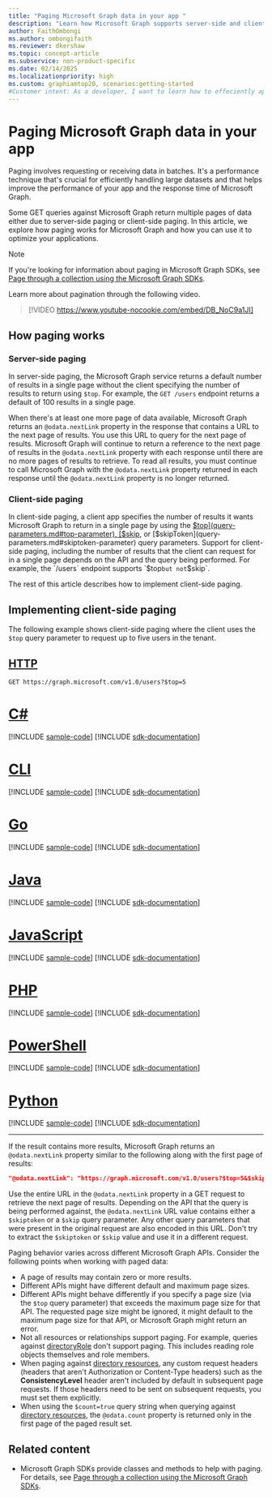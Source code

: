```yaml
---
title: "Paging Microsoft Graph data in your app "
description: "Learn how Microsoft Graph supports server-side and client-side paging to limit the number of results it returns."
author: FaithOmbongi
ms.author: ombongifaith
ms.reviewer: dkershaw
ms.topic: concept-article
ms.subservice: non-product-specific
ms.date: 02/14/2025
ms.localizationpriority: high
ms.custom: graphiamtop20, scenarios:getting-started
#Customer intent: As a developer, I want to learn how to effeciently apply both server-side and client-side paging to my Microsoft Graph queries.
---
```


# Paging Microsoft Graph data in your app

Paging involves requesting or receiving data in batches. It's a performance technique that's crucial for efficiently handling large datasets and that helps improve the performance of your app and the response time of Microsoft Graph.

Some GET queries against Microsoft Graph return multiple pages of data either due to server-side paging or client-side paging. In this article, we explore how paging works for Microsoft Graph and how you can use it to optimize your applications.

> [!NOTE]
> If you're looking for information about paging in Microsoft Graph SDKs, see [Page through a collection using the Microsoft Graph SDKs](/graph/sdks/paging).

Learn more about pagination through the following video.

> [!VIDEO https://www.youtube-nocookie.com/embed/DB_NoC9a1JI]

## How paging works

### Server-side paging

In server-side paging, the Microsoft Graph service returns a default number of results in a single page without the client specifying the number of results to return using `$top`. For example, the `GET /users` endpoint returns a default of 100 results in a single page.

When there's at least one more page of data available, Microsoft Graph returns an `@odata.nextLink` property in the response that contains a URL to the next page of results. You use this URL to query for the next page of results. Microsoft Graph will continue to return a reference to the next page of results in the `@odata.nextLink` property with each response until there are no more pages of results to retrieve. To read all results, you must continue to call Microsoft Graph with the `@odata.nextLink` property returned in each response until the `@odata.nextLink` property is no longer returned.

### Client-side paging

In client-side paging, a client app specifies the number of results it wants Microsoft Graph to return in a single page by using the [$top](query-parameters.md#top-parameter), [$skip](query-parameters.md#skip-parameter), or [$skipToken](query-parameters.md#skiptoken-parameter) query parameters. Support for client-side paging, including the number of results that the client can request for in a single page depends on the API and the query being performed. For example, the `/users` endpoint supports `$top` but not `$skip`.

The rest of this article describes how to implement client-side paging.

## Implementing client-side paging

The following example shows client-side paging where the client uses the `$top` query parameter to request up to five users in the tenant.

## [HTTP](#tab/http)
<!-- {
  "blockType": "request",
  "name": "paging-top"
}-->
```msgraph-interactive
GET https://graph.microsoft.com/v1.0/users?$top=5
```

# [C#](#tab/csharp)
[!INCLUDE [sample-code](../includes/snippets/csharp/v1/paging-top-csharp-snippets.md)]
[!INCLUDE [sdk-documentation](../includes/snippets/snippets-sdk-documentation-link.md)]

# [CLI](#tab/cli)
[!INCLUDE [sample-code](../includes/snippets/cli/v1/paging-top-cli-snippets.md)]
[!INCLUDE [sdk-documentation](../includes/snippets/snippets-sdk-documentation-link.md)]

# [Go](#tab/go)
[!INCLUDE [sample-code](../includes/snippets/go/v1/paging-top-go-snippets.md)]
[!INCLUDE [sdk-documentation](../includes/snippets/snippets-sdk-documentation-link.md)]

# [Java](#tab/java)
[!INCLUDE [sample-code](../includes/snippets/java/v1/paging-top-java-snippets.md)]
[!INCLUDE [sdk-documentation](../includes/snippets/snippets-sdk-documentation-link.md)]

# [JavaScript](#tab/javascript)
[!INCLUDE [sample-code](../includes/snippets/javascript/v1/paging-top-javascript-snippets.md)]
[!INCLUDE [sdk-documentation](../includes/snippets/snippets-sdk-documentation-link.md)]

# [PHP](#tab/php)
[!INCLUDE [sample-code](../includes/snippets/php/v1/paging-top-php-snippets.md)]
[!INCLUDE [sdk-documentation](../includes/snippets/snippets-sdk-documentation-link.md)]

# [PowerShell](#tab/powershell)
[!INCLUDE [sample-code](../includes/snippets/powershell/v1/paging-top-powershell-snippets.md)]
[!INCLUDE [sdk-documentation](../includes/snippets/snippets-sdk-documentation-link.md)]

# [Python](#tab/python)
[!INCLUDE [sample-code](../includes/snippets/python/v1/paging-top-python-snippets.md)]
[!INCLUDE [sdk-documentation](../includes/snippets/snippets-sdk-documentation-link.md)]

---

If the result contains more results, Microsoft Graph returns an `@odata.nextLink` property similar to the following along with the first page of results:

```json
"@odata.nextLink": "https://graph.microsoft.com/v1.0/users?$top=5&$skiptoken=RFNwdAIAAQAAAD8...AAAAAAAA"
```

Use the entire URL in the `@odata.nextLink` property in a GET request to retrieve the next page of results. Depending on the API that the query is being performed against, the `@odata.nextLink` URL value contains either a `$skiptoken` or a `$skip` query parameter. Any other query parameters that were present in the original request are also encoded in this URL. Don't try to extract the `$skiptoken` or `$skip` value and use it in a different request.

Paging behavior varies across different Microsoft Graph APIs. Consider the following points when working with paged data:

- A page of results may contain zero or more results.
- Different APIs might have different default and maximum page sizes.
- Different APIs might behave differently if you specify a page size (via the `$top` query parameter) that exceeds the maximum page size for that API. The requested page size might be ignored, it might default to the maximum page size for that API, or Microsoft Graph might return an error.
- Not all resources or relationships support paging. For example, queries against [directoryRole](/graph/api/resources/directoryrole) don't support paging. This includes reading role objects themselves and role members.
- When paging against [directory resources](/graph/api/resources/directoryObject), any custom request headers (headers that aren't Authorization or Content-Type headers) such as the **ConsistencyLevel** header aren't included by default in subsequent page requests. If those headers need to be sent on subsequent requests, you must set them explicitly.
- When using the `$count=true` query string when querying against [directory resources](/graph/api/resources/directoryObject), the `@odata.count` property is returned only in the first page of the paged result set.

## Related content

- Microsoft Graph SDKs provide classes and methods to help with paging. For details, see [Page through a collection using the Microsoft Graph SDKs](sdks/paging.md).
